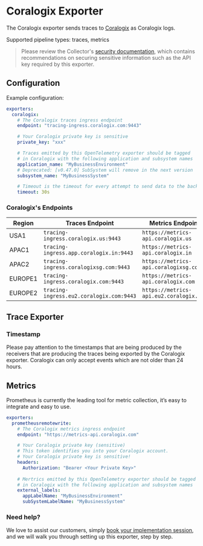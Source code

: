 # Coralogix Exporter

The Coralogix exporter sends traces to [Coralogix](https://coralogix.com/) as
Coralogix logs.

Supported pipeline types: traces, metrics

> Please review the Collector's [security
> documentation](https://github.com/open-telemetry/opentelemetry-collector/blob/main/docs/security.md),
> which contains recommendations on securing sensitive information such as the
> API key required by this exporter.

## Configuration

Example configuration:
```yaml
exporters:
  coralogix:
    # The Coralogix traces ingress endpoint
    endpoint: "tracing-ingress.coralogix.com:9443"

    # Your Coralogix private key is sensitive
    private_key: "xxx"

    # Traces emitted by this OpenTelemetry exporter should be tagged
    # in Coralogix with the following application and subsystem names
    application_name: "MyBusinessEnvironment"
    # Deprecated: [v0.47.0] SubSystem will remove in the next version
    subsystem_name: "MyBusinessSystem"

    # Timeout is the timeout for every attempt to send data to the backend.
    timeout: 30s
```
### Coralogix's Endpoints 
| Region  | Traces Endpoint                          | Metrics Endpoint                        |
|---------|------------------------------------------|-----------------------------------------|
| USA1    | `tracing-ingress.coralogix.us:9443`      | `https://metrics-api.coralogix.us`      |
| APAC1   | `tracing-ingress.app.coralogix.in:9443`  | `https://metrics-api.coralogix.in`      |
| APAC2   | `tracing-ingress.coralogixsg.com:9443`   | `https://metrics-api.coralogixsg.com`   |
| EUROPE1 | `tracing-ingress.coralogix.com:9443`     | `https://metrics-api.coralogix.com`     |
| EUROPE2 | `tracing-ingress.eu2.coralogix.com:9443` | `https://metrics-api.eu2.coralogix.com` |

## Trace Exporter

### Timestamp
Please pay attention to the timestamps that are being produced by the 
receivers that are producing the traces being exported by the Coralogix
exporter. Coralogix can only accept events which are not older than 24 hours.

## Metrics
Prometheus is currently the leading tool for metric collection, it’s easy to integrate and easy to use.

```yaml
exporters:
  prometheusremotewrite:
    # The Coralogix metrics ingress endpoint
    endpoint: "https://metrics-api.coralogix.com"

    # Your Coralogix private key (sensitive)
    # This token identifies you into your Coralogix account. 
    # Your Coralogix private key is sensitive!
    headers:
      Authorization: "Bearer <Your Private Key>"
      
    # Mertrics emitted by this OpenTelemetry exporter should be tagged
    # in Coralogix with the following application and subsystem names
    external_labels:
      appLabelName: "MyBusinessEnvironment"
      subSystemLabelName: "MyBusinessSystem"
```

### Need help?
We love to assist our customers, simply [book your implementation session](https://calendly.com/info-coralogix/implementation),
and we will walk you through setting up this exporter, step by step.
